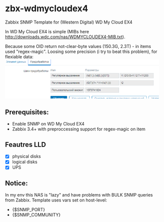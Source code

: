 # zbx-wdmycloudex4
Zabbix SNMP Template for (Western Digital) WD My Cloud EX4

In WD My Cloud EX4 is simple (MIBs here http://downloads.wdc.com/nas/WDMYCLOUDEX4-MIB.txt). 

Because some OID return not-clear-byte values (150.3G, 2.3T) - in items used "regex-magic". Loosing some
precision (i try to beat this problem), for flexiable data:
![alt_text](https://github.com/GOID1989/zbx-wdmycloudex4/raw/master/zabbix_preproccessing.PNG)

## Prerequisites:
 - Enable SNMP on WD My Cloud EX4
 - Zabbix 3.4+ with preproccessing support for regex-magic on item

## Feautres LLD 
 - [x] physical disks 
 - [x] logical disks
 - [x] UPS
 
## Notice:
In my env this NAS is "lazy" and have problems with BULK SNMP queries from Zabbix.
Template uses vars set on host-level:
 - {$SNMP_PORT}
 - {$SNMP_COMMUNITY}


